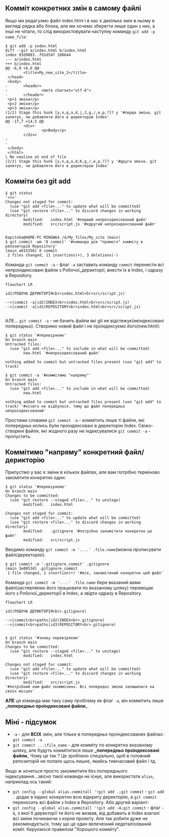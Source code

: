 ## Комміт конкретних змін в самому файлі 
Якщо ми редагуэмо файл index.html і в нас є декілька змін в ньому в вигляді рядка або блока, але ми хочемо зберегти лише один з них, а інші не чіпати, то слід використовувати наступну команду `git add -p name_file`:

```git
$ git add -p index.html
diff --git a/index.html b/index.html
index 93d9083..f91d547 100644
--- a/index.html
+++ b/index.html
@@ -6,9 +6,6 @@
        <title>My_new_site_2</title>
 </head>
 <body>
-       <header>
-               <meta charset="utf-8">
-       </header>
 <p>1 зміна</p>
 <p>2 зміна</p>
 <p>3 зміна</p>
(1/2) Stage this hunk [y,n,q,a,d,j,J,g,/,e,p,?]? y '#перша зміна. git запитує, чи добавляти його в дерикторію Index'
@@ -17,7 +14,5 @@
        <div>
                <p>Body</p>
        </div>
-
-
 </body>
 </html>
\ No newline at end of file
(2/2) Stage this hunk [y,n,q,a,d,K,g,/,e,p,?]? y '#друга зміна. git запитує, чи добавляти його в дерикторію Index'

```

## Комміти без git add

```git 
$ git status
'>>>'
Changes not staged for commit:
  (use "git add <file>..." to update what will be committed)
  (use "git restore <file>..." to discard changes in working directory)
        modified:   index.html '#перший непроіндексований файл'
        modified:   src/script.js '#едругий непроіндексований файл'


Kapitoha@HOME-PC MINGW64 /d/My_files/My_site (main)
$ git commit -am '8 commit' '#команда для "прямого" комміту в репозиторій Ropository'
[main a015356] 8 commit
 2 files changed, 11 insertions(+), 3 deletions(-)
```

Команда `git commit -a` - флаг `-a`  заставить команду `commit` перенести _всі_ непроіндексовані файли з Робочої_дерикторії, внести їх в Index, і одразу в Repository.

```mermaid
flowchart LR

id1(РОБОЧА ДЕРИКТОРІЯ<br>index.html<br>src/script.js)

-->|commit -a|id2(INDEX<br>index.html<br>src/script.js)
-->|commit -a|id3(REPOSITORY<br>index.html<br>src/script.js)


```

АЛЕ... `git commit -a` - не бачить файли які git не відстежує(неіндексовані попередньо). Створимо новий файл і не проіндексуємо його(new.html):
```git 
$ git status '#перевіряємо'
On branch main
Untracked files:
  (use "git add <file>..." to include in what will be committed)
        new.html '#непроіндексований файл'

nothing added to commit but untracked files present (use "git add" to track)

$ git commit -a '#коммітимо "напряму"'
On branch main
Untracked files:
  (use "git add <file>..." to include in what will be committed)
        new.html

nothing added to commit but untracked files present (use "git add" to track) '#нічого не відбулося, тому що файл попередньо непроіндексований'

```

Простими словами `git commit -a` - коммітить лише ті файли, які попередньо колись були проіндексовані в деректорію Index. Свіжо-створені файли, які жодного разу не індексувалися `git commit -a` - пропустить. 

## Коммітимо "напряму" конкретний файл/дерикторію

Припустмо у вас є зміни в кількох файлах, але вам потрібно терміново закомітити конкретно один:

```git 
$ git status '#перевіряємо'
On branch main
Changes to be committed:
  (use "git restore --staged <file>..." to unstage)
        modified:   index.html

Changes not staged for commit:
  (use "git add <file>..." to update what will be committed)
  (use "git restore <file>..." to discard changes in working directory)
        modified:   .gitignore '#потрібно закомітити конкретно це файл'
        modified:   src/script.js

```

Вводимо команду `git commit -m '....' .file.name`(можна прописувати файл/деректорію).

```git 
$ git commit -m '.gitignore_commit' .gitignore
[main 3e0853d] .gitignore_commit
 1 file changed, 1 insertion(+) '#все, закомітиний конкретно цей файл'
```

Команда `git commit -m '....' .file.name` бере вказаний вами файл(застявляємо його працювати по вказаному шляху) переміщає його з Робочої_деректорії в Index, а звідти одразу в Repository.

```mermaid
flowchart LR

id1(РОБОЧА ДЕРИКТОРІЯ<br>.gitignore)

-->|commit<br>paths|id2(INDEX<br>.gitignore)
-->|commit<br>paths|id3(REPOSITORY<br>.gitignore)


```
```git 
$ git status '#знову перевіряємо'
On branch main
Changes to be committed:
  (use "git restore --staged <file>..." to unstage)
        modified:   index.html

Changes not staged for commit:
  (use "git add <file>..." to update what will be committed)
  (use "git restore <file>..." to discard changes in working directory)
        modified:   src/script.js
'#потрібний нам файл зкоммічено. Всі попередні зміни залишилися на своїх місцях'
```

**АЛЕ** ця команда має таку саму проблему як флаг `-a`, він коммітить лише **_попередньо проіндексовані файли**_. 
## Міні - підсумок
- `-a` - для **ВСІХ**  змін, але тільки в попередньо проіндексованих файлах: `git commit -a`
- `git commit ...\file_name` - для комміту по конкретно вказаному шляху, але будуть коммітитися  лише **_попередньо проіндексовані файли**_
Чому це так ? Це зроблено спеціально, щоб в головний репозиторій не попало щось лишнє, якийсь тимчасовий файл і тд. 

Якщо ж хочеться просто закоммітити без попереднього індексування...звісно такої команди не існує, але використати `alias`, наприклад ось такий:

- `git config --global alias.commitall '!git add .;git commit` - `git add .` додає в індекс конкретно всю відкриту деректорію, а `git commit` переносить всі файли з Index в Repository.
Або другий варіант: 
- `git config --global alias.commitall '!git add -A;git commit` -  флаг `-A`, з якої б деректорії ти його не визвав, від добавить в Index взагалі всі зміни починаючи з корня проекту. Але так робити дуже не рекомендується, тому що це один велечезний недеталізований коміт. Керуємося правилом "Хорошого комміту".
